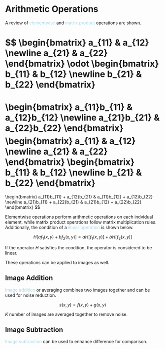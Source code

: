 # Arithmetic Operations

A review of <span style = "color:lightblue">elementwise</span> and <span style = "color:lightblue">matrix product</span> operations are shown.

$$
\begin{bmatrix}
	a_{11} & a_{12} \newline
	a_{21} & a_{22}
\end{bmatrix}
\odot
\begin{bmatrix}
	b_{11} & b_{12} \newline
	b_{21} & b_{22}
\end{bmatrix}
=
\begin{bmatrix}
	a_{11}b_{11} & a_{12}b_{12} \newline
	a_{21}b_{21} & a_{22}b_{22}
\end{bmatrix}
$$
$$
\begin{bmatrix}
	a_{11} & a_{12} \newline
	a_{21} & a_{22}
\end{bmatrix}
\begin{bmatrix}
	b_{11} & b_{12} \newline
	b_{21} & b_{22}
\end{bmatrix}
=
\begin{bmatrix}
	a_{11}b_{11} + a_{12}b_{21} & a_{11}b_{12} + a_{12}b_{22} \newline
	a_{21}b_{11} + a_{22}b_{21} & a_{21}b_{12} + a_{22}b_{22}
\end{bmatrix}
$$

Elementwise operations perform arithmetic operations on each indvidual element, while matrix product operations follow matrix multiplication rules. Additionally, the condition of a <span style = "color:lightblue">linear operation</span> is shown below.

$$H[af_1(x,y)+bf_2(x,y)]=aH[f_1(x,y)]+bH[f_2(x,y)]$$

If the operator $H$ satisfies the condition, the operator is considered to be linear.

These operations can be applied to images as well.

## Image Addition

<span style = "color:lightblue">Image addition</span> or averaging combines two images together and can be used for noise reduction.

$$s(x,y)=f(x,y)+g(x,y)$$

$K$ number of images are averaged together to remove noise.

## Image Subtraction

<span style = "color:lightblue">Image subtraction</span> can be used to enhance difference for comparison.


